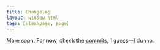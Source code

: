 ```yaml
---
title: Changelog
layout: window.html
tags: [slashpage, page]
---
```


More soon. For now, check the [commits](https://github.com/cobbland/cobb.land/commits/main/), I guess—I dunno.